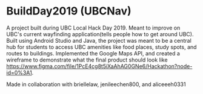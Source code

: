 # BuildDay2019 (UBCNav)

A project built during UBC Local Hack Day 2019. Meant to improve on UBC's current wayfinding application(tells people how to get around UBC). Built using Android Studio and Java, the project was meant to be a central hub for students to access UBC amenities like food places, study spots, and routes to buildings. Implemented the Google Maps API, and created a wireframe to demonstrate what the final product should look like https://www.figma.com/file/1PcE4cg8t5iXaAhAG0GNe6/Hackathon?node-id=0%3A1.

Made in collaboration with briellelaw, jenileechen800, and aliceeeh0331
